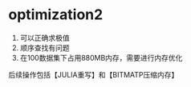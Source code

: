 # optimization2

1. 可以正确求极值
2. 顺序查找有问题
3. 在100数据集下占用880MB内存，需要进行内存优化


后续操作包括【JULIA重写】和【BITMATP压缩内存】
